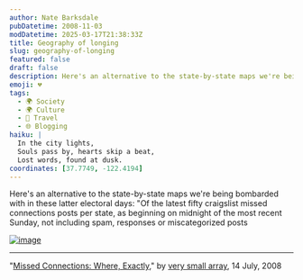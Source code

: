 ```yaml
---
author: Nate Barksdale
pubDatetime: 2008-11-03
modDatetime: 2025-03-17T21:38:33Z
title: Geography of longing
slug: geography-of-longing
featured: false
draft: false
description: Here's an alternative to the state-by-state maps we're being bombarded with in these latter electoral days
emoji: 💔
tags:
  - 🌍 Society
  - 🌍 Culture
  - 📍 Travel
  - 🌐 Blogging
haiku: |
  In the city lights,  
  Souls pass by, hearts skip a beat,  
  Lost words, found at dusk.
coordinates: [37.7749, -122.4194]
---
```


Here's an alternative to the state-by-state maps we're being bombarded with in these latter electoral days: "Of the latest fifty craigslist missed connections posts per state, as beginning on midnight of the most recent Sunday, not including spam, responses or miscategorized posts

[![image](http://culture-making.com/media/080714_clistmis04local.jpg)](http://www.verysmallarray.com/?p=521)

---

"[Missed Connections: Where, Exactly](http://www.verysmallarray.com/?p=521)," by [very small array](http://www.verysmallarray.com/?p=521), 14 July, 2008
